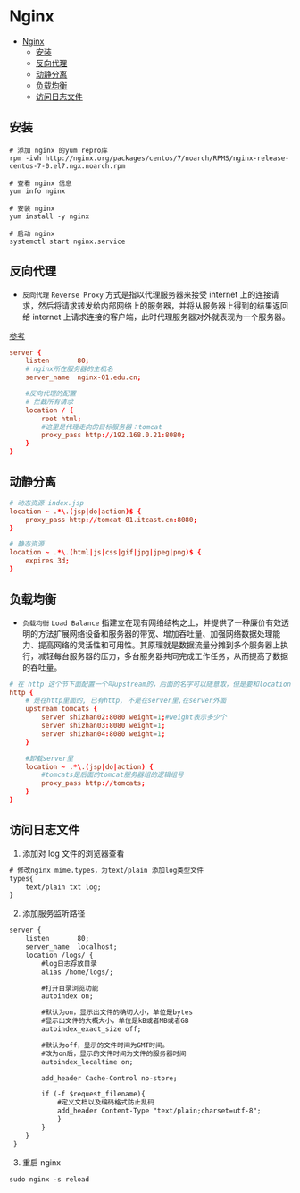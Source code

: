 # Nginx

<!-- @import "[TOC]" {cmd="toc" depthFrom=1 depthTo=6 orderedList=false} -->

<!-- code_chunk_output -->

- [Nginx](#nginx)
  - [安装](#安装)
  - [反向代理](#反向代理)
  - [动静分离](#动静分离)
  - [负载均衡](#负载均衡)
  - [访问日志文件](#访问日志文件)

<!-- /code_chunk_output -->

## 安装

```shell
# 添加 nginx 的yum repro库
rpm -ivh http://nginx.org/packages/centos/7/noarch/RPMS/nginx-release-centos-7-0.el7.ngx.noarch.rpm

# 查看 nginx 信息
yum info nginx

# 安装 nginx
yum install -y nginx

# 启动 nginx
systemctl start nginx.service
```

## 反向代理

- `反向代理` `Reverse Proxy` 方式是指以代理服务器来接受 internet 上的连接请求，然后将请求转发给内部网络上的服务器，并将从服务器上得到的结果返回给 internet 上请求连接的客户端，此时代理服务器对外就表现为一个服务器。

[参考](https://www.cnblogs.com/jianxie/p/3990377.html)

```conf
server {
    listen       80;
    # nginx所在服务器的主机名
    server_name  nginx-01.edu.cn;

    #反向代理的配置
    # 拦截所有请求
    location / {
        root html;
        #这里是代理走向的目标服务器：tomcat
        proxy_pass http://192.168.0.21:8080;
    }
}
```

## 动静分离

```conf
# 动态资源 index.jsp
location ~ .*\.(jsp|do|action)$ {
    proxy_pass http://tomcat-01.itcast.cn:8080;
}

# 静态资源
location ~ .*\.(html|js|css|gif|jpg|jpeg|png)$ {
    expires 3d;
}
```

## 负载均衡

- `负载均衡` `Load Balance` 指建立在现有网络结构之上，并提供了一种廉价有效透明的方法扩展网络设备和服务器的带宽、增加吞吐量、加强网络数据处理能力、提高网络的灵活性和可用性。其原理就是数据流量分摊到多个服务器上执行，减轻每台服务器的压力，多台服务器共同完成工作任务，从而提高了数据的吞吐量。

```conf
# 在 http 这个节下面配置一个叫upstream的，后面的名字可以随意取，但是要和location下的proxy_pass http://后的保持一致
http {
    # 是在http里面的, 已有http, 不是在server里,在server外面
    upstream tomcats {
        server shizhan02:8080 weight=1;#weight表示多少个
        server shizhan03:8080 weight=1;
        server shizhan04:8080 weight=1;
    }

    #卸载server里
    location ~ .*\.(jsp|do|action) {
        #tomcats是后面的tomcat服务器组的逻辑组号
        proxy_pass http://tomcats;
    }
}
```

## 访问日志文件

1. 添加对 log 文件的浏览器查看

```txt
# 修改nginx mime.types，为text/plain 添加log类型文件
types{
    text/plain txt log;
}
```

2. 添加服务监听路径

```txt
server {
    listen       80;
    server_name  localhost;
    location /logs/ {
        #log日志存放目录
        alias /home/logs/;

        #打开目录浏览功能
        autoindex on;

        #默认为on，显示出文件的确切大小，单位是bytes
        #显示出文件的大概大小，单位是kB或者MB或者GB
        autoindex_exact_size off;

        #默认为off，显示的文件时间为GMT时间。
        #改为on后，显示的文件时间为文件的服务器时间
        autoindex_localtime on;

        add_header Cache-Control no-store;

        if (-f $request_filename){
            #定义文档以及编码格式防止乱码
            add_header Content-Type "text/plain;charset=utf-8";
            }
        }
    }
 }
```

3. 重启 nginx

```shell
sudo nginx -s reload
```
